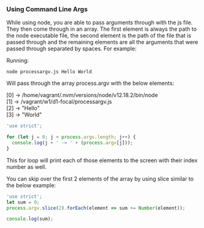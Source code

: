 ### Using Command Line Args

While using node, you are able to pass arguments through with the js file.  They then come through in an array.  The first element is always the path to the node executable file, the second element is the path of the file that is passed through and the remaining elements are all the arguments that were passed through separated by spaces.  For example: 

Running: 

`node processargv.js Hello World`  

Will pass through the array process.argv with the below elements:

[0] -> /home/vagrant/.nvm/versions/node/v12.18.2/bin/node <br/>
[1] -> /vagrant/w1/d1-focal/processargv.js<br/>
[2] -> "Hello"<br/>
[3] -> "World"

```javascript
'use strict';

for (let j = 0; j < process.argv.length; j++) {
  console.log(j + ' -> ' + (process.argv[j]));
}
```

This for loop will print each of those elements to the screen with their index number as well.

You can skip over the first 2 elements of the array by using slice similar to the below example:

```javascript
'use strict';
let sum = 0;
process.argv.slice(2).forEach(element => sum += Number(element));

console.log(sum);
```